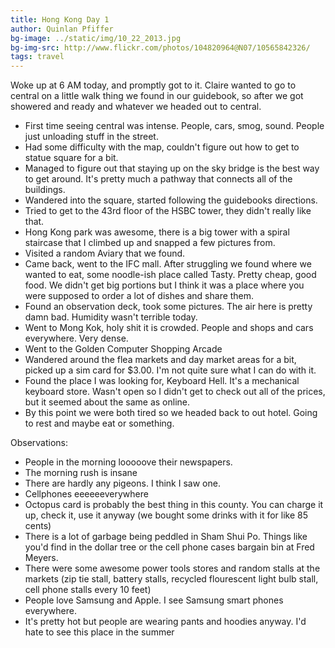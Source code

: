 ```yaml
---
title: Hong Kong Day 1
author: Quinlan Pfiffer
bg-image: ../static/img/10_22_2013.jpg
bg-img-src: http://www.flickr.com/photos/104820964@N07/10565842326/
tags: travel
---
```

Woke up at 6 AM today, and promptly got to it. Claire wanted to go to central on
a little walk thing we found in our guidebook, so after we got showered and
ready and whatever we headed out to central.

* First time seeing central was intense. People, cars, smog, sound. People just
  unloading stuff in the street.
* Had some difficulty with the map, couldn't figure out how to get to statue
  square for a bit.
* Managed to figure out that staying up on the sky bridge is the best way to get
  around. It's pretty much a pathway that connects all of the buildings.
* Wandered into the square, started following the guidebooks directions.
* Tried to get to the 43rd floor of the HSBC tower, they didn't really like
  that.
* Hong Kong park was awesome, there is a big tower with a spiral staircase that
  I climbed up and snapped a few pictures from.
* Visited a random Aviary that we found.
* Came back, went to the IFC mall. After struggling we found where we wanted to
  eat, some noodle-ish place called Tasty. Pretty cheap, good food. We didn't
get big portions but I think it was a place where you were supposed to order a
lot of dishes and share them.
* Found an observation deck, took some pictures. The air here is pretty damn
  bad. Humidity wasn't terrible today.
* Went to Mong Kok, holy shit it is crowded. People and shops and cars
  everywhere. Very dense.
* Went to the Golden Computer Shopping Arcade
* Wandered around the flea markets and day market areas for a bit, picked up a
  sim card for $3.00. I'm not quite sure what I can do with it.
* Found the place I was looking for, Keyboard Hell. It's a mechanical keyboard
  store. Wasn't open so I didn't get to check out all of the prices, but it
seemed about the same as online.
* By this point we were both tired so we headed back to out hotel. Going to rest
  and maybe eat or something.

Observations:

* People in the morning looooove their newspapers.
* The morning rush is insane
* There are hardly any pigeons. I think I saw one.
* Cellphones eeeeeeverywhere
* Octopus card is probably the best thing in this county. You can charge it up,
  check it, use it anyway (we bought some drinks with it for like 85 cents)
* There is a lot of garbage being peddled in Sham Shui Po. Things like you'd
  find in the dollar tree or the cell phone cases bargain bin at Fred Meyers.
* There were some awesome power tools stores and random stalls at the markets
  (zip tie stall, battery stalls, recycled flourescent light bulb stall, cell
phone stalls every 10 feet)
* People love Samsung and Apple. I see Samsung smart phones everywhere.
* It's pretty hot but people are wearing pants and hoodies anyway. I'd hate to
  see this place in the summer
